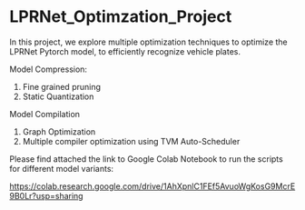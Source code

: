 # LPRNet_Optimzation_Project
In this project, we explore multiple optimization techniques to optimize the LPRNet Pytorch model, to efficiently recognize vehicle plates.

Model Compression:

1) Fine grained pruning
2) Static Quantization

Model Compilation

1) Graph Optimization
2) Multiple compiler optimization using TVM Auto-Scheduler

Please find attached the link to Google Colab Notebook to run the scripts for different model variants:

https://colab.research.google.com/drive/1AhXpnlC1FEf5AvuoWgKosG9McrE9B0Lr?usp=sharing


